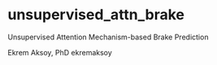 # unsupervised_attn_brake
Unsupervised Attention Mechanism-based Brake Prediction

Ekrem Aksoy, PhD
ekremaksoy
